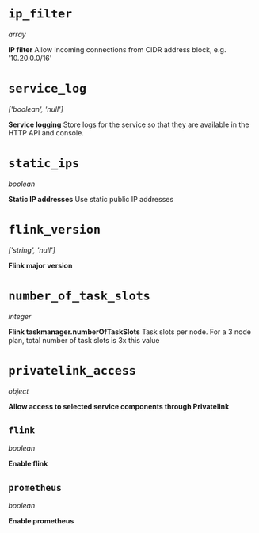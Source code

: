 # `ip_filter`

*array*

**IP filter** Allow incoming connections from CIDR address block, e.g.
\'10.20.0.0/16\'

# `service_log`

*\[\'boolean\', \'null\'\]*

**Service logging** Store logs for the service so that they are
available in the HTTP API and console.

# `static_ips`

*boolean*

**Static IP addresses** Use static public IP addresses

# `flink_version`

*\['string\', \'null\'\]*

**Flink major version**

# `number_of_task_slots`

*integer*

**Flink taskmanager.numberOfTaskSlots** Task slots per node. For a 3
node plan, total number of task slots is 3x this value

# `privatelink_access`

*object*

**Allow access to selected service components through Privatelink**

## `flink`

*boolean*

**Enable flink**

## `prometheus`

*boolean*

**Enable prometheus**
